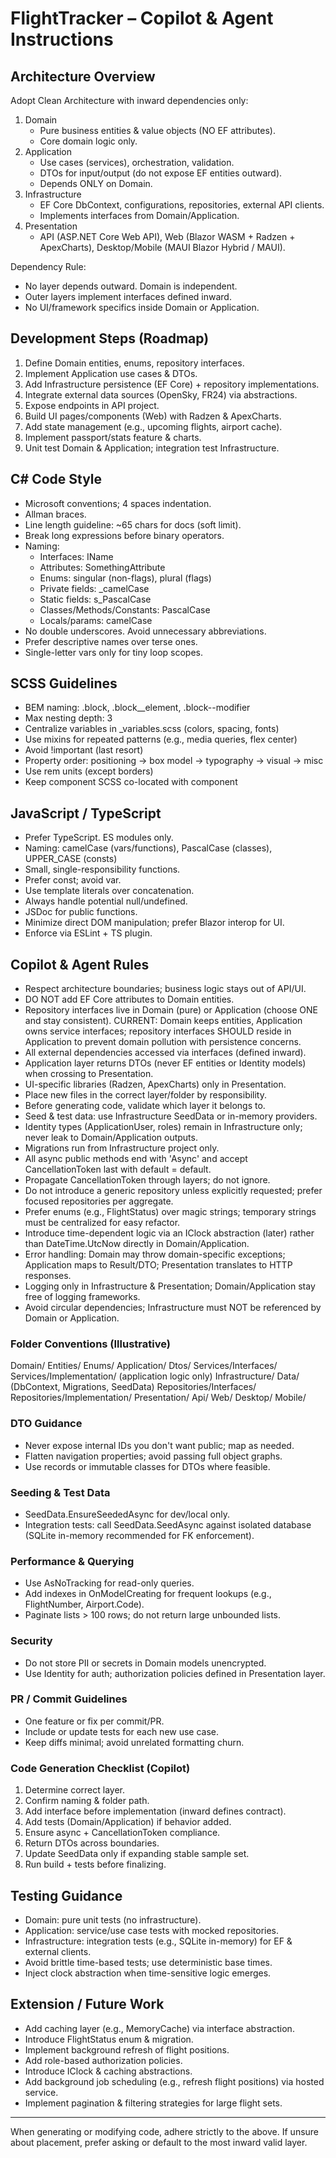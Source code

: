 # FlightTracker – Copilot & Agent Instructions

## Architecture Overview
Adopt Clean Architecture with inward dependencies only:

1. Domain
	- Pure business entities & value objects (NO EF attributes).
	- Core domain logic only.
2. Application
	- Use cases (services), orchestration, validation.
	- DTOs for input/output (do not expose EF entities outward).
	- Depends ONLY on Domain.
3. Infrastructure
	- EF Core DbContext, configurations, repositories, external API clients.
	- Implements interfaces from Domain/Application.
4. Presentation
	- API (ASP.NET Core Web API), Web (Blazor WASM + Radzen + ApexCharts), Desktop/Mobile (MAUI Blazor Hybrid / MAUI).

Dependency Rule:
- No layer depends outward. Domain is independent.
- Outer layers implement interfaces defined inward.
- No UI/framework specifics inside Domain or Application.

## Development Steps (Roadmap)
1. Define Domain entities, enums, repository interfaces.
2. Implement Application use cases & DTOs.
3. Add Infrastructure persistence (EF Core) + repository implementations.
4. Integrate external data sources (OpenSky, FR24) via abstractions.
5. Expose endpoints in API project.
6. Build UI pages/components (Web) with Radzen & ApexCharts.
7. Add state management (e.g., upcoming flights, airport cache).
8. Implement passport/stats feature & charts.
9. Unit test Domain & Application; integration test Infrastructure.

## C# Code Style
- Microsoft conventions; 4 spaces indentation.
- Allman braces.
- Line length guideline: ~65 chars for docs (soft limit).
- Break long expressions before binary operators.
- Naming:
  - Interfaces: IName
  - Attributes: SomethingAttribute
  - Enums: singular (non-flags), plural (flags)
  - Private fields: _camelCase
  - Static fields: s_PascalCase
  - Classes/Methods/Constants: PascalCase
  - Locals/params: camelCase
- No double underscores. Avoid unnecessary abbreviations.
- Prefer descriptive names over terse ones.
- Single-letter vars only for tiny loop scopes.

## SCSS Guidelines
- BEM naming: .block, .block__element, .block--modifier
- Max nesting depth: 3
- Centralize variables in _variables.scss (colors, spacing, fonts)
- Use mixins for repeated patterns (e.g., media queries, flex center)
- Avoid !important (last resort)
- Property order: positioning → box model → typography → visual → misc
- Use rem units (except borders)
- Keep component SCSS co-located with component

## JavaScript / TypeScript
- Prefer TypeScript. ES modules only.
- Naming: camelCase (vars/functions), PascalCase (classes), UPPER_CASE (consts)
- Small, single-responsibility functions.
- Prefer const; avoid var.
- Use template literals over concatenation.
- Always handle potential null/undefined.
- JSDoc for public functions.
- Minimize direct DOM manipulation; prefer Blazor interop for UI.
- Enforce via ESLint + TS plugin.

## Copilot & Agent Rules
- Respect architecture boundaries; business logic stays out of API/UI.
- DO NOT add EF Core attributes to Domain entities.
- Repository interfaces live in Domain (pure) or Application (choose ONE and stay consistent). CURRENT: Domain keeps entities, Application owns service interfaces; repository interfaces SHOULD reside in Application to prevent domain pollution with persistence concerns.
- All external dependencies accessed via interfaces (defined inward).
- Application layer returns DTOs (never EF entities or Identity models) when crossing to Presentation.
- UI-specific libraries (Radzen, ApexCharts) only in Presentation.
- Place new files in the correct layer/folder by responsibility.
- Before generating code, validate which layer it belongs to.
- Seed & test data: use Infrastructure SeedData or in-memory providers.
- Identity types (ApplicationUser, roles) remain in Infrastructure only; never leak to Domain/Application outputs.
- Migrations run from Infrastructure project only.
- All async public methods end with 'Async' and accept CancellationToken last with default = default.
- Propagate CancellationToken through layers; do not ignore.
- Do not introduce a generic repository unless explicitly requested; prefer focused repositories per aggregate.
- Prefer enums (e.g., FlightStatus) over magic strings; temporary strings must be centralized for easy refactor.
- Introduce time-dependent logic via an IClock abstraction (later) rather than DateTime.UtcNow directly in Domain/Application.
- Error handling: Domain may throw domain-specific exceptions; Application maps to Result/DTO; Presentation translates to HTTP responses.
- Logging only in Infrastructure & Presentation; Domain/Application stay free of logging frameworks.
- Avoid circular dependencies; Infrastructure must NOT be referenced by Domain or Application.

### Folder Conventions (Illustrative)
Domain/
	Entities/
	Enums/
Application/
	Dtos/
	Services/Interfaces/
	Services/Implementation/ (application logic only)
Infrastructure/
	Data/ (DbContext, Migrations, SeedData)
	Repositories/Interfaces/
	Repositories/Implementation/
Presentation/
	Api/
	Web/
	Desktop/
	Mobile/

### DTO Guidance
- Never expose internal IDs you don't want public; map as needed.
- Flatten navigation properties; avoid passing full object graphs.
- Use records or immutable classes for DTOs where feasible.

### Seeding & Test Data
- SeedData.EnsureSeededAsync for dev/local only.
- Integration tests: call SeedData.SeedAsync against isolated database (SQLite in-memory recommended for FK enforcement).

### Performance & Querying
- Use AsNoTracking for read-only queries.
- Add indexes in OnModelCreating for frequent lookups (e.g., FlightNumber, Airport.Code).
- Paginate lists > 100 rows; do not return large unbounded lists.

### Security
- Do not store PII or secrets in Domain models unencrypted.
- Use Identity for auth; authorization policies defined in Presentation layer.

### PR / Commit Guidelines
- One feature or fix per commit/PR.
- Include or update tests for each new use case.
- Keep diffs minimal; avoid unrelated formatting churn.

### Code Generation Checklist (Copilot)
1. Determine correct layer.
2. Confirm naming & folder path.
3. Add interface before implementation (inward defines contract).
4. Add tests (Domain/Application) if behavior added.
5. Ensure async + CancellationToken compliance.
6. Return DTOs across boundaries.
7. Update SeedData only if expanding stable sample set.
8. Run build + tests before finalizing.

## Testing Guidance
- Domain: pure unit tests (no infrastructure).
- Application: service/use case tests with mocked repositories.
- Infrastructure: integration tests (e.g., SQLite in-memory) for EF & external clients.
- Avoid brittle time-based tests; use deterministic base times.
- Inject clock abstraction when time-sensitive logic emerges.

## Extension / Future Work
- Add caching layer (e.g., MemoryCache) via interface abstraction.
- Introduce FlightStatus enum & migration.
- Implement background refresh of flight positions.
- Add role-based authorization policies.
- Introduce IClock & caching abstractions.
- Add background job scheduling (e.g., refresh flight positions) via hosted service.
- Implement pagination & filtering strategies for large flight sets.

---
When generating or modifying code, adhere strictly to the above. If unsure about placement, prefer asking or default to the most inward valid layer.

